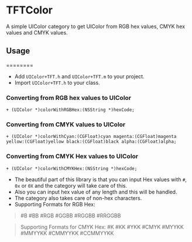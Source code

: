 TFTColor
========

A simple UIColor category to get UIColor from RGB hex values, CMYK hex values and CMYK values.

## Usage
========

* Add `UIColor+TFT.h` and `UIColor+TFT.m` to your project.
* Import `UIColor+TFT.h` to your class.

### Converting from RGB hex values to UIColor

`+ (UIColor *)colorWithRGBHex:(NSString *)hexCode;`

### Converting from CMYK values to UIColor

`+ (UIColor *)colorWithCyan:(CGFloat)cyan magenta:(CGFloat)magenta yellow:(CGFloat)yellow black:(CGFloat)black alpha:(CGFloat)alpha;`

### Converting from CMYK Hex values to UIColor

`+ (UIColor *)colorWithCMYKHex:(NSString *)hexCode;`


* The beautiful part of this library is that you can input Hex values with `#`, `0x` or `0X` and the category will take care of this.
* Also you can input hex value of any length and this will be handled.
* The category also takes care of non-hex characters.
* Supporting Formats for RGB Hex:
> #B
> #BB
> #RGB
> #GGBB
> #RGGBB
> #RRGGBB 

> Supporting Formats for CMYK Hex:
> #K
> #KK
> #YKK
> #CMYK
> #MYYKK
> #MMYYKK
> #CMMYYKK
> #CCMMYYKK



